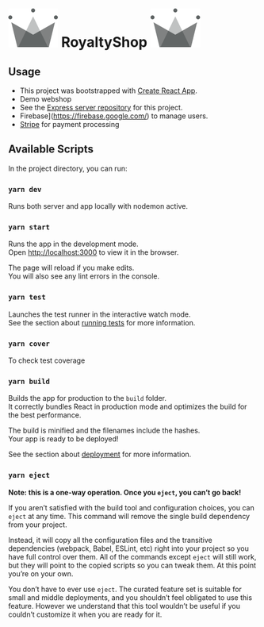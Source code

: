# ![alt text](https://github.com/TomKiWorld/RoyaltyShop/blob/master/client/src/assets/royalty-logo.svg?raw=true) RoyaltyShop ![alt text](https://github.com/TomKiWorld/RoyaltyShop/blob/master/client/src/assets/royalty-logo.svg?raw=true)

## Usage
- This project was bootstrapped with [Create React App](https://github.com/facebook/create-react-app).
- Demo webshop
- See the [Express server repository](https://github.com/TomKiWorld/RoyaltyShopServer) for this project.
- Firebase](https://firebase.google.com/) to manage users.
- [Stripe](https://stripe.com/) for payment processing 

## Available Scripts

In the project directory, you can run:

### `yarn dev`

Runs both server and app locally with nodemon active.

### `yarn start`

Runs the app in the development mode.<br />
Open [http://localhost:3000](http://localhost:3000) to view it in the browser.

The page will reload if you make edits.<br />
You will also see any lint errors in the console.

### `yarn test`

Launches the test runner in the interactive watch mode.<br />
See the section about [running tests](https://facebook.github.io/create-react-app/docs/running-tests) for more information.

### `yarn cover`
To check test coverage

### `yarn build`

Builds the app for production to the `build` folder.<br />
It correctly bundles React in production mode and optimizes the build for the best performance.

The build is minified and the filenames include the hashes.<br />
Your app is ready to be deployed!

See the section about [deployment](https://facebook.github.io/create-react-app/docs/deployment) for more information.

### `yarn eject`

**Note: this is a one-way operation. Once you `eject`, you can’t go back!**

If you aren’t satisfied with the build tool and configuration choices, you can `eject` at any time. This command will remove the single build dependency from your project.

Instead, it will copy all the configuration files and the transitive dependencies (webpack, Babel, ESLint, etc) right into your project so you have full control over them. All of the commands except `eject` will still work, but they will point to the copied scripts so you can tweak them. At this point you’re on your own.

You don’t have to ever use `eject`. The curated feature set is suitable for small and middle deployments, and you shouldn’t feel obligated to use this feature. However we understand that this tool wouldn’t be useful if you couldn’t customize it when you are ready for it.
